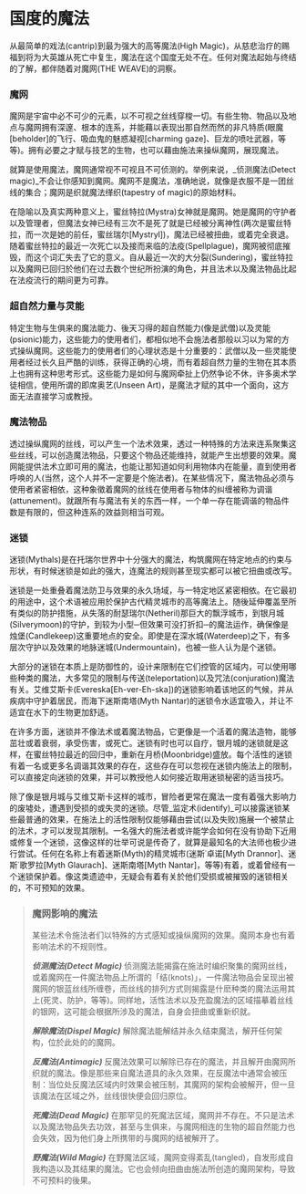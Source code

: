 # 国度的魔法

从最简单的戏法(cantrip)到最为强大的高等魔法(High Magic)，从慈悲治疗的赐福到将为大英雄从死亡中复生，魔法在这个国度无处不在。任何对魔法起始与终结的了解，都伴随着对魔网(THE WEAVE)的洞察。

### **魔网**

魔网是宇宙中必不可少的元素，以不可视之丝线穿梭一切。有些生物、物品以及地点与魔网拥有深邃、根本的连系，并能藉以表现出那自然而然的非凡特质(眼魔[beholder]的飞行、吸血鬼的魅惑凝视[charming gaze]、巨龙的喷吐武器，等等)。拥有必要之才赋与技艺的生物，也可以藉由施法来操纵魔网，展现魔法。

就算是使用魔法，魔网通常视不可视且不可侦测的。举例来说，_侦测魔法(Detect magic)_不会让你感知到魔网。魔网不是魔法，准确地说，就像是衣服不是一团丝线的集合；魔网是织就魔法缂织(tapestry of magic)的原始材料。

在隐喻以及真实两种意义上，蜜丝特拉(Mystra)女神就是魔网。她是魔网的守护者以及管理者，但魔法女神已经有三次不是死了就是已经被分离神性(两次是蜜丝特拉，而一次是她的前任，蜜丝瑞尔[Mystryl])，魔法已经被扭曲，或着完全衰退。随着蜜丝特拉的最近一次死亡以及接而来临的法疫(Spellplague)，魔网被彻底摧毁，而这个词汇失去了它的意义。自从最近一次的大分裂(Sundering)，蜜丝特拉以及魔网已回归於他们在过去数个世纪所扮演的角色，并且法术以及魔法物品比起在法疫流行的期间更为可靠。

### **超自然力量与灵能**

特定生物与生俱来的魔法能力、後天习得的超自然能力(像是武僧)以及灵能(psionic)能力，这些能力的使用者们，都相似地不会施法者那般以习以为常的方式操纵魔网。这些能力的使用者们的心理状态是十分重要的：武僧以及一些灵能使用者经过长久且严酷的训练，获得正确的心境，而有着超自然力量的生物在其本质上也拥有这种思考形式。这些能力是如何与魔网牵扯上仍然争论不休，许多奥术学徒相信，使用所谓的即席奥艺(Unseen Art)，是魔法才赋的其中一个面向，这方面无法直接学习或教授。

### **魔法物品**

透过操纵魔网的丝线，可以产生一个法术效果，透过一种特殊的方法来连系聚集这些丝线，可以创造魔法物品，只要这个物品还能维持，就能产生出想要的效果。魔网能提供法术立即可用的魔法，也能让那知道如何利用物体内在能量，直到使用者呼唤的人(当然，这个人并不一定要是个施法者)。在某些情况下，魔法物品必须与使用者紧密相依，这种象徵着魔网的丝线在使用者与物体的纠缠被称为调谐(attunement)。就跟所有与魔法有关的东西一样，一个单一存在能调谐的物品件数是有限的，但这种连系的效益则相当可观。

### **迷锁**

迷锁(Mythals)是在托瑞尔世界中十分强大的魔法，构筑魔网在特定地点的约束与形状，有时候迷锁是如此的强大，连魔法的规则甚至现实都可以被它扭曲或改写。

迷锁是一处重叠着魔法防卫与效果的永久场域，与一特定地区紧密相依。在它最初的用途中，这个术语被应用於保护古代精灵城市的高等魔法上。随後延伸覆盖至所有类似的防护措施，从失落的耐瑟瑞尔(Netheril)那巨大的飘浮城市，到银月城(Silverymoon)的守护，到较为小型─但效果可没打折扣─的魔法运作，确保像是烛堡(Candlekeep)这重要地点的安全。即使是在深水城(Waterdeep)之下，有多层次守护以及效果的地脉迷城(Undermountain)，也被一些人认为是个迷锁。

大部分的迷锁在本质上是防御性的，设计来限制在它们控管的区域内，可以使用哪些种类的魔法，大多常见的限制与传送(teleportation)以及咒法(conjuration)魔法有关。艾维艾斯卡(Evereska[Eh-ver-Eh-ska])的迷锁影响着该地区的气候，并从疾病中守护着居民，而海下迷斯南塔(Myth Nantar)的迷锁令水适宜吸入，并让不适宜在水下的生物更加舒适。

在许多方面，迷锁并不像法术或着魔法物品，它更像是一个活着的魔法造物，能够茁壮或着衰弱，承受伤害，或死亡。迷锁有时也可以自疗，银月城的迷锁就是这样，在蜜丝特拉最近的回归中，重新在月桥(Moonbridge)盛放。每个活性的迷锁有着一名或更多名调谐其效果的存在，这些存在可以忽视在迷锁内施法上的限制，可以直接定向迷锁的效果，并可以教授他人如何接近取用迷锁秘密的适当技巧。

除了像是银月城与艾维艾斯卡这样的城市，冒险者更常在魔法一度有着强大影响力的废墟处，遭遇到受损的或失灵的迷锁。尽管_监定术(identify)_可以接露迷锁某些最普通的效果，在施法上的活性限制仅能够藉由尝试(以及失败)施展一个被禁止的法术，才可以发现其限制。一名强大的施法者或许能学会如何在没有协助下近用或修复一个迷锁，这像这样的壮举可说是传奇了，就算是最知名的大法师也极少进行尝试。任何在名称上有着迷斯(Myth)的精灵城市(迷斯˙卓诺[Myth Drannor]、迷斯˙歌罗拉[Myth Glaurach]、迷斯南塔[Myth Nantar]，等等)有着，或着曾经有一个迷锁保护着。像这类遗迹中，无疑会有着有关於他们受损或被摧毁的迷锁相关的，不可预知的效果。



> ### **魔网影响的魔法**
>
> 某些法术令施法者们以特殊的方式感知或操纵魔网的效果。魔网本身也有着影响法术的不规则性。
>
> _**侦测魔法(Detect Magic)**_
> 侦测魔法能揭露在施法时编织聚集的魔网丝线，或着魔网在一件魔法物品上所谓的「结(knots)」，一件魔法物品会呈现出被魔网的银蓝丝线所缠卷，而丝线的排列方式则揭露是什麽种类的魔法运用其上(死灵、防护，等等)。同样地，活性法术以及充盈魔法的区域描摹着丝线的银网，这可能会根据所涉及的魔法，自身会扭曲或重新织就。
>
> _**解除魔法(Dispel Magic)**_
> 解除魔法能解结并永久结束魔法，解开任何架构，位於此处的的魔网。
>
> _**反魔法(Antimagic)**_
> 反魔法效果可以解除已存在的魔法，并且解开由魔网所织就的魔法。像是那些来自魔法道具的永久效果，在反魔法中通常会被压制：当位处反魔法区域内时效果会被压制，其魔网的架构会被解开，但一旦该魔法在区域之外，丝线很快便会回归原位。
>
> _**死魔法(Dead Magic)**_
> 在那罕见的死魔法区域，魔网并不存在。不只是法术以及魔法物品失去功效，甚至与生俱来，与魔网相连的生物的超自然能力也会失效，因为他们身上所携带的与魔网的结被解开了。
>
> _**野魔法(Wild Magic)**_
> 在野魔法区域，魔网变得紊乱(tangled)，自发形成自我构造以及其结果的魔法。它也会倾向扭曲由施法所创造的魔网架构，导致不可预料的後果。
>

